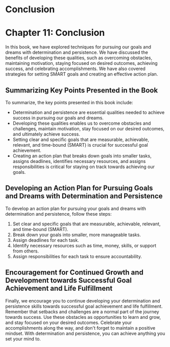 # Conclusion

Chapter 11: Conclusion
======================

In this book, we have explored techniques for pursuing our goals and dreams with determination and persistence. We have discussed the benefits of developing these qualities, such as overcoming obstacles, maintaining motivation, staying focused on desired outcomes, achieving success, and celebrating accomplishments. We have also covered strategies for setting SMART goals and creating an effective action plan.

Summarizing Key Points Presented in the Book
--------------------------------------------

To summarize, the key points presented in this book include:

* Determination and persistence are essential qualities needed to achieve success in pursuing our goals and dreams.
* Developing these qualities enables us to overcome obstacles and challenges, maintain motivation, stay focused on our desired outcomes, and ultimately achieve success.
* Setting clear and specific goals that are measurable, achievable, relevant, and time-bound (SMART) is crucial for successful goal achievement.
* Creating an action plan that breaks down goals into smaller tasks, assigns deadlines, identifies necessary resources, and assigns responsibilities is critical for staying on track towards achieving our goals.

Developing an Action Plan for Pursuing Goals and Dreams with Determination and Persistence
------------------------------------------------------------------------------------------

To develop an action plan for pursuing your goals and dreams with determination and persistence, follow these steps:

1. Set clear and specific goals that are measurable, achievable, relevant, and time-bound (SMART).
2. Break down your goals into smaller, more manageable tasks.
3. Assign deadlines for each task.
4. Identify necessary resources such as time, money, skills, or support from others.
5. Assign responsibilities for each task to ensure accountability.

Encouragement for Continued Growth and Development towards Successful Goal Achievement and Life Fulfillment
-----------------------------------------------------------------------------------------------------------

Finally, we encourage you to continue developing your determination and persistence skills towards successful goal achievement and life fulfillment. Remember that setbacks and challenges are a normal part of the journey towards success. Use these obstacles as opportunities to learn and grow, and stay focused on your desired outcomes. Celebrate your accomplishments along the way, and don't forget to maintain a positive mindset. With determination and persistence, you can achieve anything you set your mind to.